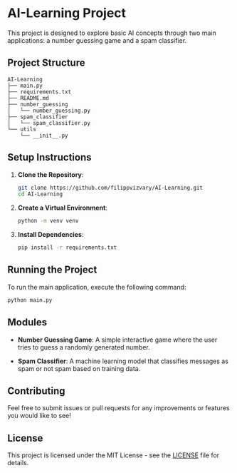 # AI-Learning Project

This project is designed to explore basic AI concepts through two main applications: a number guessing game and a spam classifier. 

## Project Structure

```
AI-Learning
├── main.py
├── requirements.txt
├── README.md
├── number_guessing
│   └── number_guessing.py
├── spam_classifier
│   └── spam_classifier.py
└── utils
    └── __init__.py
```

## Setup Instructions

1. **Clone the Repository**: 
   ```bash
   git clone https://github.com/filippvizvary/AI-Learning.git
   cd AI-Learning
   ```

2. **Create a Virtual Environment**: 
   ```bash
   python -m venv venv
   ```

4. **Install Dependencies**: 
   ```bash
   pip install -r requirements.txt
   ```

## Running the Project

To run the main application, execute the following command:

```bash
python main.py
```

## Modules

- **Number Guessing Game**: 
  A simple interactive game where the user tries to guess a randomly generated number.

- **Spam Classifier**: 
  A machine learning model that classifies messages as spam or not spam based on training data.

## Contributing

Feel free to submit issues or pull requests for any improvements or features you would like to see!

## License

This project is licensed under the MIT License - see the [LICENSE](LICENSE) file for details.
